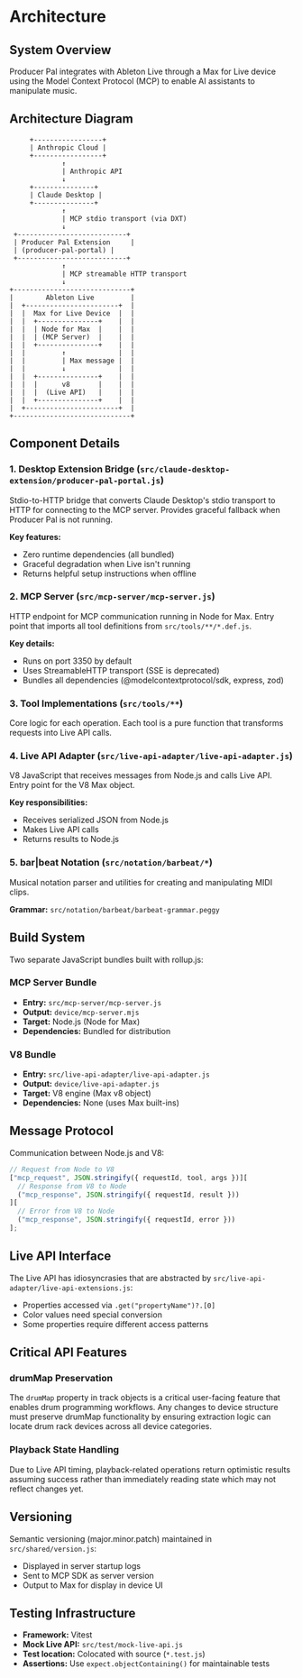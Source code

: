 # Architecture

## System Overview

Producer Pal integrates with Ableton Live through a Max for Live device using
the Model Context Protocol (MCP) to enable AI assistants to manipulate music.

## Architecture Diagram

```
     +-----------------+
     | Anthropic Cloud |
     +-----------------+
             ↑
             | Anthropic API
             ↓
     +---------------+
     | Claude Desktop |
     +---------------+
             ↑
             | MCP stdio transport (via DXT)
             ↓
 +---------------------------+
 | Producer Pal Extension     |
 | (producer-pal-portal) |
 +---------------------------+
             ↑
             | MCP streamable HTTP transport
             ↓
+-----------------------------+
|        Ableton Live         |
|  +-----------------------+  |
|  |  Max for Live Device  |  |
|  |  +---------------+    |  |
|  |  | Node for Max  |    |  |
|  |  | (MCP Server)  |    |  |
|  |  +---------------+    |  |
|  |         ↑             |  |
|  |         | Max message |  |
|  |         ↓             |  |
|  |  +---------------+    |  |
|  |  |      v8       |    |  |
|  |  |  (Live API)   |    |  |
|  |  +---------------+    |  |
|  +-----------------------+  |
+-----------------------------+
```

## Component Details

### 1. Desktop Extension Bridge (`src/claude-desktop-extension/producer-pal-portal.js`)

Stdio-to-HTTP bridge that converts Claude Desktop's stdio transport to HTTP for
connecting to the MCP server. Provides graceful fallback when Producer Pal is
not running.

**Key features:**

- Zero runtime dependencies (all bundled)
- Graceful degradation when Live isn't running
- Returns helpful setup instructions when offline

### 2. MCP Server (`src/mcp-server/mcp-server.js`)

HTTP endpoint for MCP communication running in Node for Max. Entry point that
imports all tool definitions from `src/tools/**/*.def.js`.

**Key details:**

- Runs on port 3350 by default
- Uses StreamableHTTP transport (SSE is deprecated)
- Bundles all dependencies (@modelcontextprotocol/sdk, express, zod)

### 3. Tool Implementations (`src/tools/**`)

Core logic for each operation. Each tool is a pure function that transforms
requests into Live API calls.

### 4. Live API Adapter (`src/live-api-adapter/live-api-adapter.js`)

V8 JavaScript that receives messages from Node.js and calls Live API. Entry
point for the V8 Max object.

**Key responsibilities:**

- Receives serialized JSON from Node.js
- Makes Live API calls
- Returns results to Node.js

### 5. bar|beat Notation (`src/notation/barbeat/*`)

Musical notation parser and utilities for creating and manipulating MIDI clips.

**Grammar:** `src/notation/barbeat/barbeat-grammar.peggy`

## Build System

Two separate JavaScript bundles built with rollup.js:

### MCP Server Bundle

- **Entry:** `src/mcp-server/mcp-server.js`
- **Output:** `device/mcp-server.mjs`
- **Target:** Node.js (Node for Max)
- **Dependencies:** Bundled for distribution

### V8 Bundle

- **Entry:** `src/live-api-adapter/live-api-adapter.js`
- **Output:** `device/live-api-adapter.js`
- **Target:** V8 engine (Max v8 object)
- **Dependencies:** None (uses Max built-ins)

## Message Protocol

Communication between Node.js and V8:

```javascript
// Request from Node to V8
["mcp_request", JSON.stringify({ requestId, tool, args })][
  // Response from V8 to Node
  ("mcp_response", JSON.stringify({ requestId, result }))
][
  // Error from V8 to Node
  ("mcp_response", JSON.stringify({ requestId, error }))
];
```

## Live API Interface

The Live API has idiosyncrasies that are abstracted by
`src/live-api-adapter/live-api-extensions.js`:

- Properties accessed via `.get("propertyName")?.[0]`
- Color values need special conversion
- Some properties require different access patterns

## Critical API Features

### drumMap Preservation

The `drumMap` property in track objects is a critical user-facing feature that
enables drum programming workflows. Any changes to device structure must
preserve drumMap functionality by ensuring extraction logic can locate drum rack
devices across all device categories.

### Playback State Handling

Due to Live API timing, playback-related operations return optimistic results
assuming success rather than immediately reading state which may not reflect
changes yet.

## Versioning

Semantic versioning (major.minor.patch) maintained in `src/shared/version.js`:

- Displayed in server startup logs
- Sent to MCP SDK as server version
- Output to Max for display in device UI

## Testing Infrastructure

- **Framework:** Vitest
- **Mock Live API:** `src/test/mock-live-api.js`
- **Test location:** Colocated with source (`*.test.js`)
- **Assertions:** Use `expect.objectContaining()` for maintainable tests
